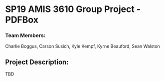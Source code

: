 # SP19 AMIS 3610 Group Project - PDFBox
### Team Members:
Charlie Boggus, Carson Susich, Kyle Kempf, Kyrne Beauford, Sean Walston

## Project Description:
TBD
